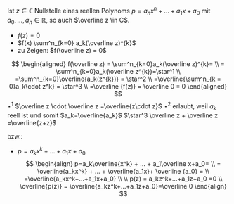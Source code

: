 Ist $z \in \mathbb C$ Nullstelle eines reellen Polynoms $p=a_nx^n+...+a_1x+a_0$ mit $a_0,...,a_n\in \mathbb R$, so auch $\overline z \in C$.


 - $f(z)=0$
 - $f(x) \sum^n_{k=0} a_k(\overline z)^{k}$
 - zu Zeigen: $f(\overline z) = 0$

$$
\begin{aligned}
f(\overline z) = \sum^n_{k=0}a_k(\overline z)^{k}=
\\
= \sum^n_{k=0}a_k(\overline z^{k})=\star^1
\\
=\sum^n_{k=0}\overline{a_k(z^{k})} = \star^2
\\ 
=\overline{\sum^n_{k = 0}a_k\cdot z^k} = \star^3
\\
=\overline {f(z)} = \overline 0 = 0
\end{aligned}
$$ 
$\star^1$ $\overline z \cdot \overline z =\overline{z\cdot z}$
$\star^2$ erlaubt, weil $a_k$ reell ist und somit $a_k=\overline{a_k}$ 
$\star^3 \overline z + \overline z =\overline{z+z}$

bzw.:
- $p=a_kx^k + ... + a_1x+a_0$ 
$$
\begin{align}
p=a_k\overline{x^k} + ... + a_1\overline x+a_0=
\\
= \overline{a_kx^k} + ... + \overline{a_1x}+ \overline {a_0} =
\\
=\overline{a_kx^k+...+a_1x+a_0}
\\
\\
p(z) = a_kz^k+...+a_1z+a_0 =0
\\
\overline{p(z)} = \overline{a_kz^k+...+a_1z+a_0}=\overline 0
\end{align}
$$